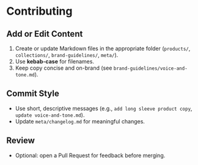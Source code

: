 # Contributing

## Add or Edit Content
1. Create or update Markdown files in the appropriate folder (`products/`, `collections/`, `brand-guidelines/`, `meta/`).
2. Use **kebab-case** for filenames.
3. Keep copy concise and on-brand (see `brand-guidelines/voice-and-tone.md`).

## Commit Style
- Use short, descriptive messages (e.g., `add long sleeve product copy`, `update voice-and-tone.md`).
- Update `meta/changelog.md` for meaningful changes.

## Review
- Optional: open a Pull Request for feedback before merging.

